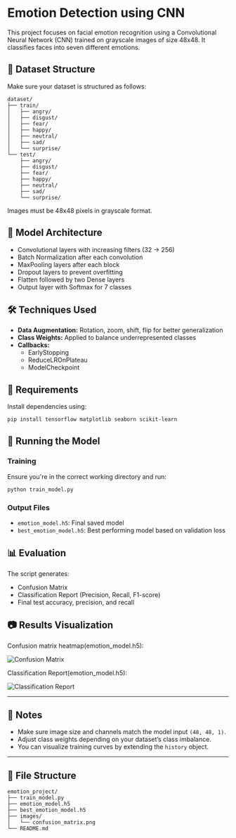 # Emotion Detection using CNN

This project focuses on facial emotion recognition using a Convolutional Neural Network (CNN) trained on grayscale images of size 48x48. It classifies faces into seven different emotions.

## 📁 Dataset Structure

Make sure your dataset is structured as follows:

```
dataset/
├── train/
│   ├── angry/
│   ├── disgust/
│   ├── fear/
│   ├── happy/
│   ├── neutral/
│   ├── sad/
│   └── surprise/
└── test/
    ├── angry/
    ├── disgust/
    ├── fear/
    ├── happy/
    ├── neutral/
    ├── sad/
    └── surprise/
```

Images must be 48x48 pixels in grayscale format.

## 🧠 Model Architecture

- Convolutional layers with increasing filters (32 → 256)
- Batch Normalization after each convolution
- MaxPooling layers after each block
- Dropout layers to prevent overfitting
- Flatten followed by two Dense layers
- Output layer with Softmax for 7 classes

## 🛠️ Techniques Used

- **Data Augmentation:** Rotation, zoom, shift, flip for better generalization
- **Class Weights:** Applied to balance underrepresented classes
- **Callbacks:**
  - EarlyStopping
  - ReduceLROnPlateau
  - ModelCheckpoint

## 🔧 Requirements

Install dependencies using:

```bash
pip install tensorflow matplotlib seaborn scikit-learn
```

## 🚀 Running the Model

### Training

Ensure you're in the correct working directory and run:

```bash
python train_model.py
```

### Output Files

- `emotion_model.h5`: Final saved model
- `best_emotion_model.h5`: Best performing model based on validation loss

## 📊 Evaluation

The script generates:

- Confusion Matrix
- Classification Report (Precision, Recall, F1-score)
- Final test accuracy, precision, and recall

## 📷 Results Visualization

Confusion matrix heatmap(emotion_model.h5):

![Confusion Matrix](images/EmoModel_ConfusionMatrix.png)

Classification Report(emotion_model.h5):

![Classification Report](images/EmoModel_ClassificationReport.png)

---

## 📌 Notes

- Make sure image size and channels match the model input `(48, 48, 1)`.
- Adjust class weights depending on your dataset’s class imbalance.
- You can visualize training curves by extending the `history` object.

---

## 📁 File Structure

```
emotion_project/
├── train_model.py
├── emotion_model.h5
├── best_emotion_model.h5
├── images/
│   └── confusion_matrix.png
└── README.md
```